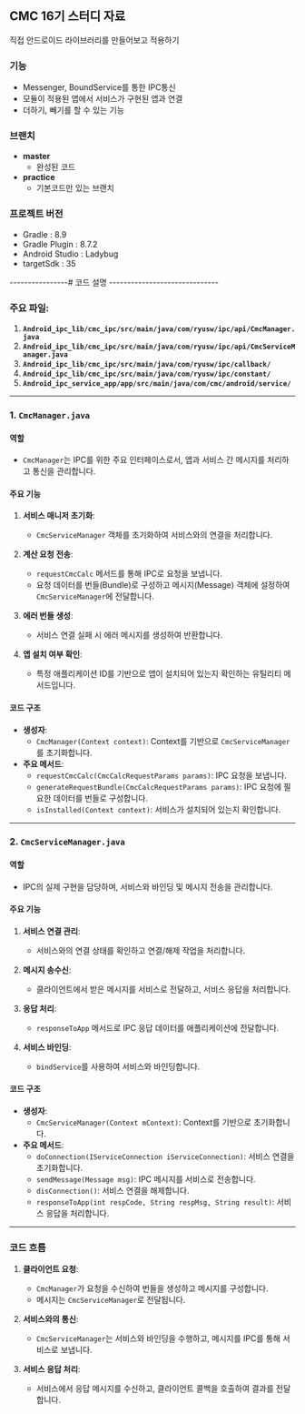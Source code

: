 ## CMC 16기 스터디 자료
직접 안드로이드 라이브러리를 만들어보고 적용하기
### 기능
- Messenger, BoundService를 통한 IPC통신
- 모듈이 적용된 앱에서 서비스가 구현된 앱과 연결
- 더하기, 빼기를 할 수 있는 기능
### 브랜치
- **master**
  - 완성된 코드
- **practice**
  - 기본코드만 있는 브랜치
### 프로젝트 버전
- Gradle : 8.9
- Gradle Plugin : 8.7.2
- Android Studio : Ladybug
- targetSdk : 35



----------------# 코드 설명 ------------------------------



### 주요 파일:
1. **`Android_ipc_lib/cmc_ipc/src/main/java/com/ryusw/ipc/api/CmcManager.java`**
2. **`Android_ipc_lib/cmc_ipc/src/main/java/com/ryusw/ipc/api/CmcServiceManager.java`**
3. **`Android_ipc_lib/cmc_ipc/src/main/java/com/ryusw/ipc/callback/`**
4. **`Android_ipc_lib/cmc_ipc/src/main/java/com/ryusw/ipc/constant/`**
5. **`Android_ipc_service_app/app/src/main/java/com/cmc/android/service/`**



---

### **1. `CmcManager.java`**

#### 역할
- `CmcManager`는 IPC를 위한 주요 인터페이스로서, 앱과 서비스 간 메시지를 처리하고 통신을 관리합니다.

#### 주요 기능
1. **서비스 매니저 초기화**:
   - `CmcServiceManager` 객체를 초기화하여 서비스와의 연결을 처리합니다.

2. **계산 요청 전송**:
   - `requestCmcCalc` 메서드를 통해 IPC로 요청을 보냅니다.
   - 요청 데이터를 번들(Bundle)로 구성하고 메시지(Message) 객체에 설정하여 `CmcServiceManager`에 전달합니다.

3. **에러 번들 생성**:
   - 서비스 연결 실패 시 에러 메시지를 생성하여 반환합니다.

4. **앱 설치 여부 확인**:
   - 특정 애플리케이션 ID를 기반으로 앱이 설치되어 있는지 확인하는 유틸리티 메서드입니다.

#### 코드 구조
- **생성자**:
  - `CmcManager(Context context)`: Context를 기반으로 `CmcServiceManager`를 초기화합니다.
- **주요 메서드**:
  - `requestCmcCalc(CmcCalcRequestParams params)`: IPC 요청을 보냅니다.
  - `generateRequestBundle(CmcCalcRequestParams params)`: IPC 요청에 필요한 데이터를 번들로 구성합니다.
  - `isInstalled(Context context)`: 서비스가 설치되어 있는지 확인합니다.

---

### **2. `CmcServiceManager.java`**

#### 역할
- IPC의 실제 구현을 담당하며, 서비스와 바인딩 및 메시지 전송을 관리합니다.

#### 주요 기능
1. **서비스 연결 관리**:
   - 서비스와의 연결 상태를 확인하고 연결/해제 작업을 처리합니다.

2. **메시지 송수신**:
   - 클라이언트에서 받은 메시지를 서비스로 전달하고, 서비스 응답을 처리합니다.

3. **응답 처리**:
   - `responseToApp` 메서드로 IPC 응답 데이터를 애플리케이션에 전달합니다.

4. **서비스 바인딩**:
   - `bindService`를 사용하여 서비스와 바인딩합니다.

#### 코드 구조
- **생성자**:
  - `CmcServiceManager(Context mContext)`: Context를 기반으로 초기화합니다.
- **주요 메서드**:
  - `doConnection(IServiceConnection iServiceConnection)`: 서비스 연결을 초기화합니다.
  - `sendMessage(Message msg)`: IPC 메시지를 서비스로 전송합니다.
  - `disConnection()`: 서비스 연결을 해제합니다.
  - `responseToApp(int respCode, String respMsg, String result)`: 서비스 응답을 처리합니다.

---

### **코드 흐름**
1. **클라이언트 요청**:
   - `CmcManager`가 요청을 수신하여 번들을 생성하고 메시지를 구성합니다.
   - 메시지는 `CmcServiceManager`로 전달됩니다.

2. **서비스와의 통신**:
   - `CmcServiceManager`는 서비스와 바인딩을 수행하고, 메시지를 IPC를 통해 서비스로 보냅니다.

3. **서비스 응답 처리**:
   - 서비스에서 응답 메시지를 수신하고, 클라이언트 콜백을 호출하여 결과를 전달합니다.

